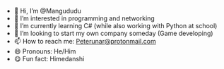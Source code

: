 - 👋 Hi, I’m @Mangududu
- 👀 I’m interested in programming and networking
- 🌱 I’m currently learning C# (while also working with Python at school)
- 💞️ I’m looking to start my own company someday (Game developing)
- 📫 How to reach me: Peterunar@protonmail.com
- 😄 Pronouns: He/Him
- :yum: Fun fact: Himedanshi
<!---
Mangududu/Mangududu is a ✨ special ✨ repository because its `README.md` (this file) appears on your GitHub profile.
You can click the Preview link to take a look at your changes.
--->
